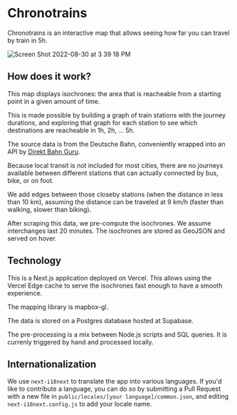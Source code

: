 # Chronotrains

Chronotrains is an interactive map that allows seeing how far you can travel by train in 5h.

![Screen Shot 2022-08-30 at 3 39 18 PM](https://user-images.githubusercontent.com/11202803/187453751-816f9f2b-8cb5-4586-ae40-4bc3b5da2087.png)

## How does it work?

This map displays isochrones: the area that is reacheable from a starting point in a given amount of time.

This is made possible by building a graph of train stations with the journey durations, and exploring that graph for each station to see which destinations are reacheable in 1h, 2h, ... 5h.

The source data is from the Deutsche Bahn, conveniently wrapped into an API by [Direkt Bahn Guru](https://github.com/juliuste/api.direkt.bahn.guru).

Because local transit is not included for most cities, there are no journeys available between different stations that can actually connected by bus, bike, or on foot.

We add edges between those closeby stations (when the distance in less than 10 km), assuming the distance can be traveled at 9 km/h (faster than walking, slower than biking).

After scraping this data, we pre-compute the isochrones. We assume interchanges last 20 minutes.
The isochrones are stored as GeoJSON and served on hover.

## Technology

This is a Next.js application deployed on Vercel. This allows using the Vercel Edge cache to serve the isochrones fast enough to have a smooth experience.

The mapping library is mapbox-gl.

The data is stored on a Postgres database hosted at Supabase.

The pre-processing is a mix between Node.js scripts and SQL queries. It is currenly triggered by hand and processed locally.

## Internationalization

We use `next-i18next` to translate the app into various languages. If you'd like to contribute a language, you can do so by submitting a Pull Request with a new file in `public/locales/[your language]/common.json`, and editing `next-i18next.config.js` to add your locale name.
